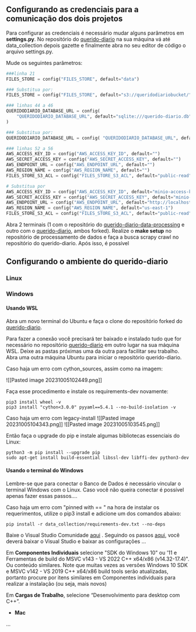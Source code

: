 ## Configurando as credenciais para a comunicação dos dois projetos

Para configurar as credenciais é necessário mudar alguns parâmetros em **settings.py**. No repositório do [querido-diario]() na sua máquina vá até data_collection depois gazette e finalmente abra no seu editor de código o arquivo settings.py.

Mude os seguintes parâmetros:

~~~Python
###linha 21
FILES_STORE = config("FILES_STORE", default="data")

### Substitua por:
FILES_STORE = config("FILES_STORE", default="s3://queridodiariobucket/")

### linhas 44 a 46
QUERIDODIARIO_DATABASE_URL = config(
    "QUERIDODIARIO_DATABASE_URL", default="sqlite:///querido-diario.db"
)

### Substitua por:
QUERIDODIARIO_DATABASE_URL = config( "QUERIDODIARIO_DATABASE_URL", default="postgresql://queridodiario:queridodiario@127.0.0.1:5432/queridodiariodb" )

### linhas 52 a 56
AWS_ACCESS_KEY_ID = config("AWS_ACCESS_KEY_ID", default="")
AWS_SECRET_ACCESS_KEY = config("AWS_SECRET_ACCESS_KEY", default="")
AWS_ENDPOINT_URL = config("AWS_ENDPOINT_URL", default="")
AWS_REGION_NAME = config("AWS_REGION_NAME", default="")
FILES_STORE_S3_ACL = config("FILES_STORE_S3_ACL", default="public-read")

# Substitua por
AWS_ACCESS_KEY_ID = config("AWS_ACCESS_KEY_ID", default="minio-access-key")
AWS_SECRET_ACCESS_KEY = config("AWS_SECRET_ACCESS_KEY", default="minio-secret-key")
AWS_ENDPOINT_URL = config("AWS_ENDPOINT_URL", default="http://localhost:9000/")
AWS_REGION_NAME = config("AWS_REGION_NAME", default="us-east-1")
FILES_STORE_S3_ACL = config("FILES_STORE_S3_ACL", default="public-read")
~~~

Abra 2 terminais (1 com o repositório do [querido-diario-data-processing]() e outro com o [querido-diario](), ambos forked). Realize o **make setup** no repositório de processamento de dados e faça a busca scrapy crawl no repositório do querido-diario. Após isso, é possível
## Configurando o ambiente do querido-diario

### Linux


### Windows

#### Usando WSL

Abra um novo terminal do Ubuntu e faça o clone do repositório forked do [querido-diario](). 

Para fazer a conexão você precisará ter baixado e instalado tudo que for necessário no repositório [querido-diario]() em outro lugar na sua máquina WSL. Deixe as pastas próximas uma da outra para facilitar seu trabalho. Abra uma outra máquina Ubuntu para iniciar o repositório querido-diario.

Caso haja um erro com cython_sources, assim como na imagem:

![[Pasted image 20231005102449.png]]

Faça esse procedimento e instale os requirements-dev novamente:

~~~Linux
pip3 install wheel -v
pip3 install "cython<3.0.0" pyyaml==5.4.1 --no-build-isolation -v
~~~

Caso haja um erro com legacy-install
![[Pasted image 20231005104343.png]]
![[Pasted image 20231005103545.png]]

Então faça o upgrade do pip e instale algumas bibliotecas essenciais do Linux:

~~~Linux
python3 -m pip install --upgrade pip
sudo apt-get install build-essential libssl-dev libffi-dev python3-dev
~~~

#### Usando o terminal do Windows

Lembre-se que para conectar o Banco de Dados é necessário vincular o terminal Windows com o Linux. Caso você não queira conectar é possível apenas fazer essas passos....

Caso haja um erro com "pinned with == "  na hora de instalar os requerimentos, utilize o pip3 install e adicione um dos comandos abaixo:

~~~Linux
pip install -r data_collection/requirements-dev.txt --no-deps
~~~ 

Baixe o Visual Studio Comunidade [aqui](https://visualstudio.microsoft.com/pt-br/downloads/) . Seguindo os passos [aqui](https://github.com/okfn-brasil/querido-diario/blob/main/docs/CONTRIBUTING.md#em-linux), você deverá baixar o Visual Studio e baixar as configurações … 

Em **Componentes Individuais** selecione "SDK do Windows 10" ou '11 e Ferramentas de build do MSVC v143 - VS 2022 C++ x64/x86 (v14.32-17.4)". Ou conteúdo similares. Note que muitas vezes as versões Windows 10 SDK e MSVC v142 - VS 2019 C++ x64/x86 build tools serão atualizadas, portanto procure por itens similares em Componentes individuais para realizar a instalação (ou seja, mais novos)

Em **Cargas de Trabalho**, selecione “Desenvolvimento para desktop com C++”.

- **Mac**

...
